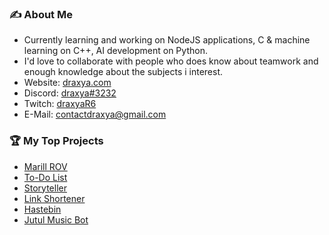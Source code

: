 ### ✍️ About Me

- Currently learning and working on NodeJS applications, C & machine learning on C++, AI development on Python.
- I'd love to collaborate with people who does know about teamwork and enough knowledge about the subjects i interest.
- Website: [draxya.com](https://draxya.com)
- Discord: [draxya#3232](https://discord.com/users/432972283171307532)
- Twitch: [draxyaR6](https://twitch.tv/draxyaR6)
- E-Mail: contactdraxya@gmail.com

### 🏆 My Top Projects

- [Marill ROV](https://marill.tech)
- [To-Do List](https://todo.draxya.com)
- [Storyteller](https://github.com/draxya/storyteller)
- [Link Shortener](https://url.draxya.com)
- [Hastebin](https://yapistira.ga)
- [Jutul Music Bot](https://jutulmusic.draxya.com)
